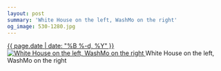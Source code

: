 ```yaml
---
layout: post
summary: 'White House on the left, WashMo on the right'
og_image: 530-1280.jpg
---
```


<p>
 <time>
  <a href="/530">
   {{ page.date | date: "%B %-d, %Y" }}
  </a>
 </time>
 <a href="/530">
  <img alt="White House on the left, WashMo on the right" data-taken="8/24/2016" sizes="(min-width: 700px) 50vw, calc(100vw - 2rem)" src="{{ site.assets_url }}/530-640.jpg" srcset="{{ site.assets_url }}/530-320.jpg 320w, {{ site.assets_url }}/530-640.jpg 640w, {{ site.assets_url }}/530-960.jpg 960w, {{ site.assets_url }}/530-1280.jpg 1280w"/>
 </a>
 <span>
  White House on the left, WashMo on the right
 </span>
</p>
